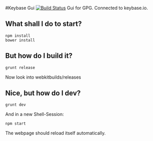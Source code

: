 #Keybase Gui
[![Build Status](https://travis-ci.org/jhbruhn/keybase-gui.svg?branch=master)](https://travis-ci.org/jhbruhn/keybase-gui)
Gui for GPG. Connected to keybase.io.

## What shall I do to start?
```
npm install
bower install
```

## But how do I build it?
```
grunt release
```
Now look into webkitbuilds/releases

## Nice, but how do I dev?
```
grunt dev
```
And in a new Shell-Session:
```
npm start
```
The webpage should reload itself automatically.
